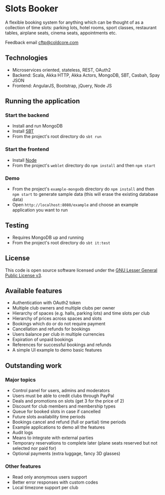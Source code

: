 # Slots Booker #

A flexible booking system for anything which can be thought of as a collection of time slots:
parking lots, hotel rooms, sport classes, restaurant tables, airplane seats, cinema seats, appointments etc.

Feedback email cftp@coldcore.com

## Technologies ##

* Microservices oriented, stateless, REST, OAuth2
* Backend: Scala, Akka HTTP, Akka Actors, MongoDB, SBT, Casbah, Spay JSON
* Frontend: AngularJS, Bootstrap, jQuery, Node JS

## Running the application ##

### Start the backend ###

* Install and run MongoDB
* Install [SBT](http://www.scala-sbt.org)
* From the project's root directory do `sbt run`

### Start the frontend ###

* Install [Node](http://www.scala-sbt.org)
* From the project's `weblet` directory do `npm install` and then `npm start`

### Demo ###

* From the project's `example-mongodb` directory do `npm install` and then `npm start` to generate sample data
(this will erase the existing database data)
* Open `http://localhost:8080/example` and choose an example application you want to run

## Testing ##

* Requires MongoDB up and running
* From the project's root directory do `sbt it:test`

## License ##

This code is open source software licensed under the [GNU Lesser General Public License v3](http://www.gnu.org/licenses/lgpl-3.0.en.html).

## Available features ##
* Authentication with OAuth2 token
* Multiple club owners and multiple clubs per owner
* Hierarchy of spaces (e.g. halls, parking lots) and time slots per club
* Hierarchy of prices across spaces and slots
* Bookings which do or do not require payment
* Cancellation and refunds for bookings
* Users balance per club in multiple currencies
* Expiration of unpaid bookings
* References for successful bookings and refunds
* A simple UI example to demo basic features

## Outstanding work ##

### Major topics ###
* Control panel for users, admins and moderators
* Users must be able to credit clubs through PayPal
* Deals and promotions on slots (get 3 for the price of 2)
* Discount for club members and membership types
* Queue for booked slots in case if cancelled
* Future slots availability time periods
* Bookings cancel and refund (full or partial) time periods
* Example applications to demo all the features
* Audit logs
* Means to integrate with external parties
* Temporary reservations to complete later (plane seats reserved but not selected nor paid for)
* Optional payments (extra luggage, fancy 3D glasses)

### Other features ###
* Read only anonymous users support
* Better error responses with custom codes
* Local timezone support per club
